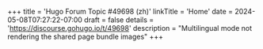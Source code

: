 +++
title = 'Hugo Forum Topic #49698 (zh)'
linkTitle = 'Home'
date = 2024-05-08T07:27:22-07:00
draft = false
details = 'https://discourse.gohugo.io/t/49698'
description = "Multilingual mode not rendering the shared page bundle images"
+++
